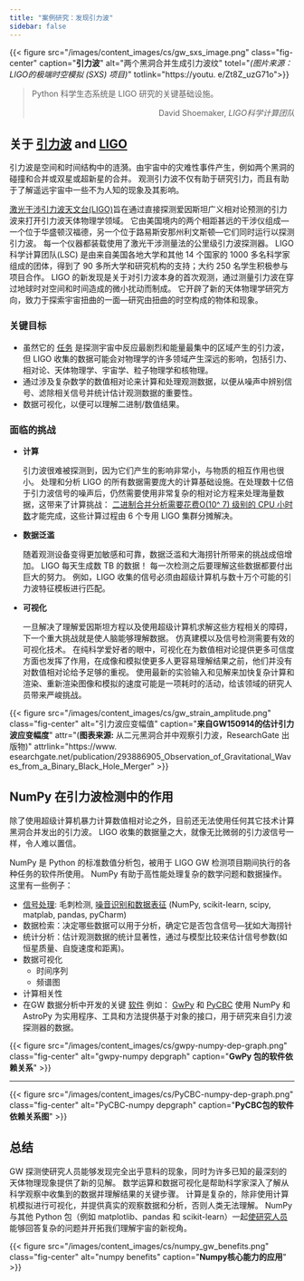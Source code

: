 ```yaml
---
title: "案例研究：发现引力波"
sidebar: false
---
```


{{< figure src="/images/content_images/cs/gw_sxs_image.png" class="fig-center" caption="**引力波**" alt="两个黑洞合并生成引力波纹" totel="*(图片来源：LIGO的极端时空模拟 (SXS) 项目)*" totlink="https://youtu. e/Zt8Z_uzG71o">}}

<blockquote cite="https://www.youtube.com/watch?v=BIvezCVcsYs">
    <p>Python 科学生态系统是 LIGO 研究的关键基础设施。</p>
    <footer align="right">David Shoemaker, <cite>LIGO科学计算团队</cite></footer>
</blockquote>

## 关于 [引力波](https://www.nationalgeographic.com/news/2017/10/what-are-gravitational-waves-ligo-astronomy-science/) and [LIGO](https://www.ligo.caltech.edu)

引力波是空间和时间结构中的涟漪。由宇宙中的灾难性事件产生，例如两个黑洞的碰撞和合并或双星或超新星的合并。 观测引力波不仅有助于研究引力，而且有助于了解遥远宇宙中一些不为人知的现象及其影响。

[激光干涉引力波天文台(LIGO)](https://www.ligo.caltech.edu)旨在通过直接探测爱因斯坦广义相对论预测的引力波来打开引力波天体物理学领域。 它由美国境内的两个相距甚远的干涉仪组成—一个位于华盛顿汉福德，另一个位于路易斯安那州利文斯顿—它们同时运行以探测引力波。 每一个仪器都装载使用了激光干涉测量法的公里级引力波探测器。  LIGO科学计算团队(LSC) 是由来自美国各地大学和其他 14 个国家的 1000 多名科学家组成的团体，得到了 90 多所大学和研究机构的支持；大约 250 名学生积极参与项目合作。 LIGO 的新发现是关于对引力波本身的首次观测，通过测量引力波在穿过地球时对空间和时间造成的微小扰动而制成。  它开辟了新的天体物理学研究方向，致力于探索宇宙扭曲的一面—研究由扭曲的时空构成的物体和现象。


### 关键目标

* 虽然它的 [任务](https://www.ligo.caltech.edu/page/what-is-ligo) 是探测宇宙中反应最剧烈和能量最集中的区域产生的引力波，但 LIGO 收集的数据可能会对物理学的许多领域产生深远的影响，包括引力、相对论、天体物理学、宇宙学、粒子物理学和核物理。
* 通过涉及复杂数学的数值相对论来计算和处理观测数据，以便从噪声中辨别信号、滤除相关信号并统计估计观测数据的重要性。
* 数据可视化，以便可以理解二进制/数值结果。



### 面临的挑战

* **计算**

    引力波很难被探测到，因为它们产生的影响非常小，与物质的相互作用也很小。 处理和分析 LIGO 的所有数据需要庞大的计算基础设施。在处理数十亿倍于引力波信号的噪声后，仍然需要使用非常复杂的相对论方程来处理海量数据，这带来了计算挑战： [二进制合并分析需要花费O(10^ 7) 级别的 CPU 小时数](https://youtu.be/7mcHknWWzNI)才能完成，这些计算过程由 6 个专用 LIGO 集群分摊解决。

* **数据泛滥**

    随着观测设备变得更加敏感和可靠，数据泛滥和大海捞针所带来的挑战成倍增加。 LIGO 每天生成数 TB 的数据！ 每一次检测之后要理解这些数据都要付出巨大的努力。 例如，LIGO 收集的信号必须由超级计算机与数十万个可能的引力波特征模板进行匹配。

* **可视化**

    一旦解决了理解爱因斯坦方程以及使用超级计算机求解这些方程相关的障碍，下一个重大挑战就是使人脑能够理解数据。 仿真建模以及信号检测需要有效的可视化技术。  在纯科学爱好者的眼中，可视化在为数值相对论提供更多可信度方面也发挥了作用，在成像和模拟使更多人更容易理解结果之前，他们并没有对数值相对论给予足够的重视。 使用最新的实验输入和见解来加快复杂计算和渲染、重新渲染图像和模拟的速度可能是一项耗时的活动，给该领域的研究人员带来严峻挑战。

{{< figure src="/images/content_images/cs/gw_strain_amplitude.png"
           class="fig-center"
           alt="引力波应变幅值"
           caption="**来自GW150914的估计引力波应变幅度**"
           attr="(**图表来源:** 从二元黑洞合并中观察引力波，ResearchGate 出版物)"
           attrlink="https://www. esearchgate.net/publication/293886905_Observation_of_Gravitational_Waves_from_a_Binary_Black_Hole_Merger" >}}

## NumPy 在引力波检测中的作用

除了使用超级计算机暴力计算数值相对论之外，目前还无法使用任何其它技术计算黑洞合并发出的引力波。 LIGO 收集的数据量之大，就像无比微弱的引力波信号一样，令人难以置信。

NumPy 是 Python 的标准数值分析包，被用于 LIGO GW 检测项目期间执行的各种任务的软件所使用。 NumPy 有助于高性能处理复杂的数学问题和数据操作。  这里有一些例子：

* [信号处理](https://www.uv.es/virgogroup/Denoising_ROF.html): 毛刺检测,  [噪音识别和数据表征](https://ep2016.europython.eu/media/conference/slides/pyhton-in-gravitational-waves-research-communities.pdf) (NumPy, scikit-learn, scipy, matplab, pandas, pyCharm)
* 数据检索：决定哪些数据可以用于分析，确定它是否包含信号—犹如大海捞针
* 统计分析：估计观测数据的统计显著性，通过与模型比较来估计信号参数(如恒星质量、自旋速度和距离)。
* 数据可视化
  - 时间序列
  - 频谱图
* 计算相关性
* 在GW 数据分析中开发的关键 [软件](https://github.com/lscsoft) 例如： [GwPy](https://gwpy.github.io/docs/stable/overview.html) 和 [PyCBC](https://pycbc.org) 使用 NumPy 和 AstroPy 为实用程序、工具和方法提供基于对象的接口，用于研究来自引力波探测器的数据。

{{< figure src="/images/content_images/cs/gwpy-numpy-dep-graph.png"
           class="fig-center" alt="gwpy-numpy depgraph"
               caption="**GwPy 包的软件依赖关系**" >}}

----

{{< figure src="/images/content_images/cs/PyCBC-numpy-dep-graph.png"
           class="fig-center"
           alt="PyCBC-numpy depgraph"
           caption="**PyCBC包的软件依赖关系图**" >}}

## 总结

GW 探测使研究人员能够发现完全出乎意料的现象，同时为许多已知的最深刻的天体物理现象提供了新的见解。 数学运算和数据可视化是帮助科学家深入了解从科学观察中收集到的数据并理解结果的关键步骤。 计算是复杂的，除非使用计算机模拟进行可视化，并提供真实的观察数据和分析，否则人类无法理解。  NumPy 与其他 Python 包（例如 matplotlib、pandas 和 scikit-learn）一起[使研究人员](https://www.gw-openscience.org/events/GW150914/)能够回答复杂的问题并开拓我们理解宇宙的新视角。

{{< figure src="/images/content_images/cs/numpy_gw_benefits.png" class="fig-center" alt="numpy benefits" caption="**Numpy核心能力的应用**" >}}
